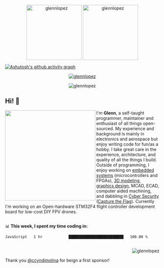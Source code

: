 
<!--
<p align="center"><img border:none src="https://user-images.githubusercontent.com/3073676/153692759-177d2369-194b-4491-8a98-340cc3c88554.gif"></p>
-->


<p align="center"><img height="180em" src="https://github-readme-stats.vercel.app/api?username=glennlopez&hide_border=true&count_private=true&show_icons=true&theme=default" alt="glennlopez" align = "center"/>
<img height="180em" src="https://github-readme-stats.vercel.app/api/top-langs?username=glennlopez&show_icons=true&locale=en&layout=compact&hide_border=true&theme=vue" alt="glennlopez" align = "center"/></p>


<!-- <p align="center"<a href="#"><img alt="Glenn Lopez Activity Graph" src="https://github-readme-activity-graph.cyclic.app/graph?username=glennlopez&theme=minimal&hide_border=true&" /></a></p> -->
[![Ashutosh's github activity graph](https://github-readme-activity-graph.vercel.app/graph?username=glennlopez&hide_border=true&bg_color=ffffff&line=272c2a&point=545454&area_color=c7c7c7&color=525676)](https://github.com/ashutosh00710/github-readme-activity-graph)





<p align="center"> <a href="https://github.com/glennlopez"><img src="https://github-profile-trophy.vercel.app/?username=glennlopez&no-frame=true&no-bg=true&title=MultiLanguage&title=Followers&title=Commits&title=Repositories&title=Stars&title=PullRequest" alt="glennlopez" /></a> </p>



<p align="center"><img src="https://github-readme-streak-stats.herokuapp.com/?user=glennlopez&theme=default&hide_border=true" alt="glennlopez" /></p>



## Hi! :vulcan_salute:
<img align='left' src='https://github.com/glennlopez/glennlopez/blob/main/avatar.PNG' width='295'></img>
I'm <b>Glenn</b>, a self-taught programmer, maintainer and enthusiast of all things open-sourced. My experience and background is mainly in electronics and aerospace but enjoy writing code for fun/as a hobby. I take great care in the experience, architecture, and quality of all the things I build. Outside of programming, I enjoy working on [embedded systems](#) (microcontrollers and FPGAs), [3D modeling](#), [graphics design](#), MCAD, ECAD, computer aided machining, and dabbling in [Cyber Security](https://app.hackthebox.com/home) ([Capture the Flag](https://ctf.hacker101.com)). Currently I'm working on an Open-hardware STM32F4 flight controller development board for low-cost DIY FPV drones.

##
<!--
🚧 <b>I'm currently working on:</b>
- Learning computer science via [CS50](https://cs50.harvard.edu/x/2022/) and fullstack development at [freecodecamp.org](https://www.freecodecamp.org/glennlopez)
- Open-hardware STM32 flight controller development board
- Low-cost F4 flight controller for DIY FPV drones 
-->
📊 <b>This week, I spent my time coding in:</b>
<!--START_SECTION:waka-->

```txt
JavaScript   1 hr            █████████████████████████   100.00 %
```

<!--END_SECTION:waka-->


##


<!-- // DEPRICATED BUT MIGHT STIILL USE ONE DAY
If you like what I do, maybe consider buying me a coffee or tea 🥺👉👈


<a href="https://www.buymeacoffee.com/glennlopez" target="_blank"><img src="https://cdn.buymeacoffee.com/buttons/v2/default-red.png" alt="Buy Me A Coffee" width="150" ></a>
-->




<p align="right"> <img src="https://komarev.com/ghpvc/?username=glennlopez&label=Profile%20views&color=69c809&style=flat" alt="glennlopez" /> </p>

Thank you [@ccyndimolina](https://github.com/ccyndimolina) for beign a first sponsor!



<!-- // NEEDS UPDATING
## My Tech Stack
<p align="center">

<p align="left"> <a href="https://www.arduino.cc/" target="_blank" rel="noreferrer"> <img src="https://cdn.worldvectorlogo.com/logos/arduino-1.svg" alt="arduino" width="40" height="40"/> </a> <a href="https://www.gnu.org/software/bash/" target="_blank" rel="noreferrer"> <img src="https://www.vectorlogo.zone/logos/gnu_bash/gnu_bash-icon.svg" alt="bash" width="40" height="40"/> </a> <a href="https://www.cprogramming.com/" target="_blank" rel="noreferrer"> <img src="https://raw.githubusercontent.com/devicons/devicon/master/icons/c/c-original.svg" alt="c" width="40" height="40"/> </a> <a href="https://www.w3schools.com/cpp/" target="_blank" rel="noreferrer"> <img src="https://raw.githubusercontent.com/devicons/devicon/master/icons/cplusplus/cplusplus-original.svg" alt="cplusplus" width="40" height="40"/> </a> <a href="https://www.w3schools.com/cs/" target="_blank" rel="noreferrer"> <img src="https://raw.githubusercontent.com/devicons/devicon/master/icons/csharp/csharp-original.svg" alt="csharp" width="40" height="40"/> </a> <a href="https://www.w3schools.com/css/" target="_blank" rel="noreferrer"> <img src="https://raw.githubusercontent.com/devicons/devicon/master/icons/css3/css3-original-wordmark.svg" alt="css3" width="40" height="40"/> </a> <a href="https://dotnet.microsoft.com/" target="_blank" rel="noreferrer"> <img src="https://raw.githubusercontent.com/devicons/devicon/master/icons/dot-net/dot-net-original-wordmark.svg" alt="dotnet" width="40" height="40"/> </a> <a href="https://flask.palletsprojects.com/" target="_blank" rel="noreferrer"> <img src="https://www.vectorlogo.zone/logos/pocoo_flask/pocoo_flask-icon.svg" alt="flask" width="40" height="40"/> </a> <a href="https://git-scm.com/" target="_blank" rel="noreferrer"> <img src="https://www.vectorlogo.zone/logos/git-scm/git-scm-icon.svg" alt="git" width="40" height="40"/> </a> <a href="https://www.w3.org/html/" target="_blank" rel="noreferrer"> <img src="https://raw.githubusercontent.com/devicons/devicon/master/icons/html5/html5-original-wordmark.svg" alt="html5" width="40" height="40"/> </a> <a href="https://ifttt.com/" target="_blank" rel="noreferrer"> <img src="https://www.vectorlogo.zone/logos/ifttt/ifttt-ar21.svg" alt="ifttt" width="40" height="40"/> </a> <a href="https://www.adobe.com/in/products/illustrator.html" target="_blank" rel="noreferrer"> <img src="https://www.vectorlogo.zone/logos/adobe_illustrator/adobe_illustrator-icon.svg" alt="illustrator" width="40" height="40"/> </a> <a href="https://www.java.com" target="_blank" rel="noreferrer"> <img src="https://raw.githubusercontent.com/devicons/devicon/master/icons/java/java-original.svg" alt="java" width="40" height="40"/> </a> <a href="https://developer.mozilla.org/en-US/docs/Web/JavaScript" target="_blank" rel="noreferrer"> <img src="https://raw.githubusercontent.com/devicons/devicon/master/icons/javascript/javascript-original.svg" alt="javascript" width="40" height="40"/> </a> <a href="https://www.linux.org/" target="_blank" rel="noreferrer"> <img src="https://raw.githubusercontent.com/devicons/devicon/master/icons/linux/linux-original.svg" alt="linux" width="40" height="40"/> </a> <a href="https://www.mathworks.com/" target="_blank" rel="noreferrer"> <img src="https://upload.wikimedia.org/wikipedia/commons/2/21/Matlab_Logo.png" alt="matlab" width="40" height="40"/> </a> <a href="https://www.photoshop.com/en" target="_blank" rel="noreferrer"> <img src="https://raw.githubusercontent.com/devicons/devicon/master/icons/photoshop/photoshop-line.svg" alt="photoshop" width="40" height="40"/> </a> <a href="https://www.python.org" target="_blank" rel="noreferrer"> <img src="https://raw.githubusercontent.com/devicons/devicon/master/icons/python/python-original.svg" alt="python" width="40" height="40"/> </a> <a href="https://www.qt.io/" target="_blank" rel="noreferrer"> <img src="https://upload.wikimedia.org/wikipedia/commons/0/0b/Qt_logo_2016.svg" alt="qt" width="40" height="40"/> </a> <a href="https://unity.com/" target="_blank" rel="noreferrer"> <img src="https://www.vectorlogo.zone/logos/unity3d/unity3d-icon.svg" alt="unity" width="40" height="40"/> </a> </p>
-->
  
</p>

